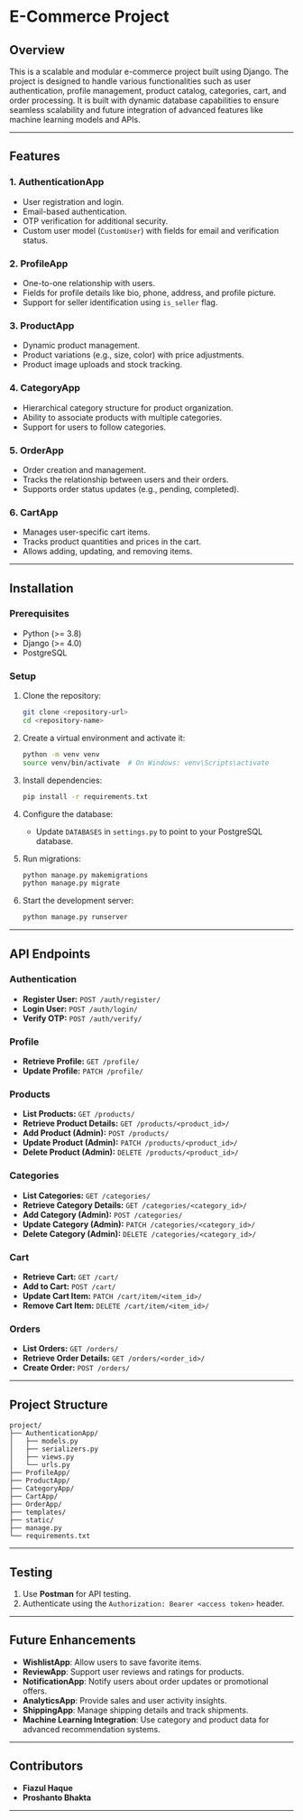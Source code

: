 # E-Commerce Project

## Overview
This is a scalable and modular e-commerce project built using Django. The project is designed to handle various functionalities such as user authentication, profile management, product catalog, categories, cart, and order processing. It is built with dynamic database capabilities to ensure seamless scalability and future integration of advanced features like machine learning models and APIs.

---

## Features

### 1. AuthenticationApp
- User registration and login.
- Email-based authentication.
- OTP verification for additional security.
- Custom user model (`CustomUser`) with fields for email and verification status.

### 2. ProfileApp
- One-to-one relationship with users.
- Fields for profile details like bio, phone, address, and profile picture.
- Support for seller identification using `is_seller` flag.

### 3. ProductApp
- Dynamic product management.
- Product variations (e.g., size, color) with price adjustments.
- Product image uploads and stock tracking.

### 4. CategoryApp
- Hierarchical category structure for product organization.
- Ability to associate products with multiple categories.
- Support for users to follow categories.

### 5. OrderApp
- Order creation and management.
- Tracks the relationship between users and their orders.
- Supports order status updates (e.g., pending, completed).

### 6. CartApp
- Manages user-specific cart items.
- Tracks product quantities and prices in the cart.
- Allows adding, updating, and removing items.


---

## Installation

### Prerequisites
- Python (>= 3.8)
- Django (>= 4.0)
- PostgreSQL 

### Setup

1. Clone the repository:
   ```bash
   git clone <repository-url>
   cd <repository-name>
   ```

2. Create a virtual environment and activate it:
   ```bash
   python -m venv venv
   source venv/bin/activate  # On Windows: venv\Scripts\activate
   ```

3. Install dependencies:
   ```bash
   pip install -r requirements.txt
   ```

4. Configure the database:
   - Update `DATABASES` in `settings.py` to point to your PostgreSQL database.

5. Run migrations:
   ```bash
   python manage.py makemigrations
   python manage.py migrate
   ```



7. Start the development server:
   ```bash
   python manage.py runserver
   ```

---

## API Endpoints

### Authentication
- **Register User:** `POST /auth/register/`
- **Login User:** `POST /auth/login/`
- **Verify OTP:** `POST /auth/verify/`

### Profile
- **Retrieve Profile:** `GET /profile/`
- **Update Profile:** `PATCH /profile/`

### Products
- **List Products:** `GET /products/`
- **Retrieve Product Details:** `GET /products/<product_id>/`
- **Add Product (Admin):** `POST /products/`
- **Update Product (Admin):** `PATCH /products/<product_id>/`
- **Delete Product (Admin):** `DELETE /products/<product_id>/`

### Categories
- **List Categories:** `GET /categories/`
- **Retrieve Category Details:** `GET /categories/<category_id>/`
- **Add Category (Admin):** `POST /categories/`
- **Update Category (Admin):** `PATCH /categories/<category_id>/`
- **Delete Category (Admin):** `DELETE /categories/<category_id>/`

### Cart
- **Retrieve Cart:** `GET /cart/`
- **Add to Cart:** `POST /cart/`
- **Update Cart Item:** `PATCH /cart/item/<item_id>/`
- **Remove Cart Item:** `DELETE /cart/item/<item_id>/`

### Orders
- **List Orders:** `GET /orders/`
- **Retrieve Order Details:** `GET /orders/<order_id>/`
- **Create Order:** `POST /orders/`

---

## Project Structure
```plaintext
project/
├── AuthenticationApp/
│   ├── models.py
│   ├── serializers.py
│   ├── views.py
│   └── urls.py
├── ProfileApp/
├── ProductApp/
├── CategoryApp/
├── CartApp/
├── OrderApp/
├── templates/
├── static/
├── manage.py
└── requirements.txt
```

---

## Testing

1. Use **Postman** for API testing.
2. Authenticate using the `Authorization: Bearer <access token>` header.

---

## Future Enhancements
- **WishlistApp**: Allow users to save favorite items.
- **ReviewApp**: Support user reviews and ratings for products.
- **NotificationApp**: Notify users about order updates or promotional offers.
- **AnalyticsApp**: Provide sales and user activity insights.
- **ShippingApp**: Manage shipping details and track shipments.
- **Machine Learning Integration**: Use category and product data for advanced recommendation systems.

---



## Contributors
- **Fiazul Haque** 
- **Proshanto Bhakta** 

---



